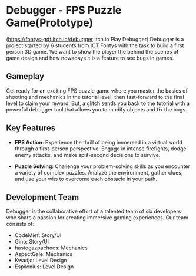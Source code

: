 # Debugger - FPS Puzzle Game(Prototype)
(https://fontys-gdt.itch.io/debugger Itch.io Play Debugger)
Debugger is a project started by 6 students from ICT Fontys with the task to build a first person 3D game. We want to show the player the behind the scenes of game design and how nowadays it is a feature to see bugs in games.

## Gameplay

Get ready for an exciting FPS puzzle game where you master the basics of shooting and mechanics in the tutorial level, then fast-forward to the final level to claim your reward. But, a glitch sends you back to the tutorial with a powerful debugger tool that allows you to modify objects and fix the bugs.

## Key Features

- **FPS Action**: Experience the thrill of being immersed in a virtual world through a first-person perspective. Engage in intense firefights, dodge enemy attacks, and make split-second decisions to survive.

- **Puzzle Solving**: Challenge your problem-solving skills as you encounter a variety of complex puzzles. Analyze the environment, gather clues, and use your wits to overcome each obstacle in your path.

## Development Team

Debugger is the collaborative effort of a talented team of six developers who share a passion for creating immersive gaming experiences. Our team consists of:

- CodeMief: Story/UI 
- Gino: Story/UI
- hastogazpachoes: Mechanics
- AspectGale: Mechanics
- Kwadjo: Level Design
- Espilonius: Level Design


